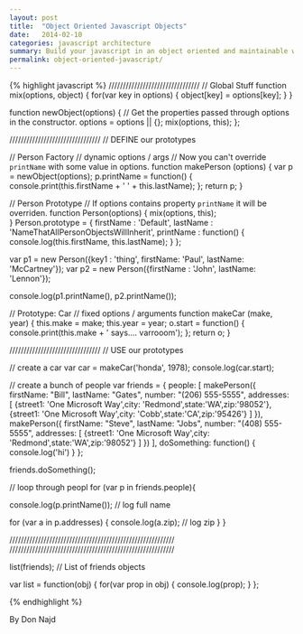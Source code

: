 ```yaml
---
layout: post
title:  "Object Oriented Javascript Objects"
date:   2014-02-10
categories: javascript architecture
summary: Build your javascript in an object oriented and maintainable way
permalink: object-oriented-javascript/
---
```



{% highlight javascript %}
////////////////////////////////
// Global Stuff
function mix(options, object) {
  for(var key in options) {
    object[key] = options[key];
  }
}

function newObject(options) {
  // Get the properties passed through options in the constructor.
  options = options || {};
  mix(options, this);
};


////////////////////////////////
// DEFINE our prototypes

// Person Factory
// dynamic options / args
// Now you can't override `printName` with some value in options.
function makePerson (options) {
  var p = newObject(options);
  p.printName = function() {
	console.print(this.firstName + ' ' + this.lastName);
  };
  return p;
}

// Person Prototype
// If options contains property `printName` it will be overriden.
function Person(options) {
	mix(options, this);  
}
Person.prototype = {
  firstName : 'Default',
  lastName : 'NameThatAllPersonObjectsWillInherit',
  printName : function() {
    console.log(this.firstName, this.lastName);
  }
};
  
var p1 = new Person({key1 : 'thing', firstName: 'Paul', lastName: 'McCartney'});
var p2 = new Person({firstName : 'John', lastName: 'Lennon'});

console.log(p1.printName(), p2.printName());

// Prototype: Car
// fixed options / arguments
function makeCar (make, year) {
  this.make = make;
  this.year = year;
  o.start = function() {
	console.print(this.make + ' says.... varrooom');
  };
  return o;
}

////////////////////////////////
// USE our prototypes

// create a car
var car = makeCar('honda', 1978);
console.log(car.start);


// create a bunch of people
var friends = {
  people: [
    makePerson({
      firstName: "Bill",
      lastName: "Gates",
      number: "(206) 555-5555",
      addresses: [
          {street1: 'One Microsoft Way',city: 'Redmond',state:'WA',zip:'98052'},
          {street1: 'One Microsoft Way',city: 'Cobb',state:'CA',zip:'95426'}
     ]
    }),
    makePerson({
      firstName: "Steve",
      lastName: "Jobs",
      number: "(408) 555-5555",
      addresses: [
          {street1: 'One Microsoft Way',city: 'Redmond',state:'WA',zip:'98052'}
     ]
    })
  ],
  doSomething: function() { console.log('hi') }
};

friends.doSomething();

// loop through peopl
for (var p in friends.people){
  
  console.log(p.printName());  // log full name
  
  for (var a in p.addresses)
  {
    console.log(a.zip);  // log zip
  }
}


//////////////////////////////////////////////////////////
//////////////////////////////////////////////////////////

list(friends);
// List of friends objects

var list = function(obj) {
  for(var prop in obj) {
    console.log(prop);
  }
};

{% endhighlight %}

By Don Najd